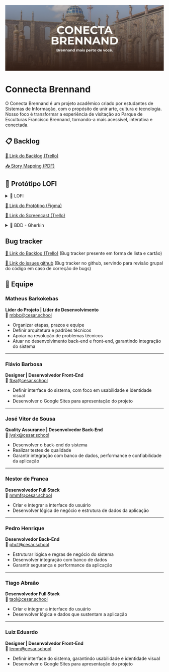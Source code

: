 ![banner](arq_readme/imgs/banner.png)

# Connecta Brennand

O Conecta Brennand é um projeto acadêmico criado por estudantes de Sistemas de Informação, com o propósito de unir arte, cultura e tecnologia. Nosso foco é transformar a experiência de visitação ao Parque de Esculturas Francisco Brennand, tornando-a mais acessível, interativa e conectada.

## 📋 Backlog 

<a href="https://trello.com/b/XQcU1FLY/conecta-brennand" target="_blank">📌 Link do Backlog (Trello)</a> 

[📥 Story Mapping (PDF)](arq_readme/pdfs/story_mapping.pdf)

## 🎨 Protótipo LOFI  

<details> 
    <summary>📌 LOFI </summary>
    
[📥 LOFI ](arq_readme/videos/prototipo.mp4)

</details>

<a href="https://www.figma.com/design/oD8xXARlBrFMrmwXd5vwZ4/BRENANND?node-id=0-1&t=8y1TsaoAFsldXZ4M-1" target="_blank">📌 Link do Protótipo (Figma)</a>

<a href="https://youtu.be/98x69mlxzLY" target="_blank">📌 Link do Screencast (Trello)</a>

<details> 
    <summary>📌 BDD - Gherkin </summary>
    
[📥 BDD - Gherkin (PDF)](arq_readme/pdfs/bdd_gherkin.pdf)

</details>

## Bug tracker
<a href="https://trello.com/b/XQcU1FLY/conecta-brennand" target="_blank">📌 Link do Backlog (Trello)</a> (Bug tracker presente em forma de lista e cartão)

<a href="https://github.com/Matheus-Barkokebas/conecta-brennand/issues" target="_blank">📌 Link do issues github</a> (Bug tracker no github, servindo para revisão grupal do código em caso de correção de bugs)

## 👥 Equipe

### Matheus Barkokebas  
**Líder do Projeto | Líder de Desenvolvimento**  
📧 mbbc@cesar.school  

- Organizar etapas, prazos e equipe  
- Definir arquitetura e padrões técnicos  
- Apoiar na resolução de problemas técnicos  
- Atuar no desenvolvimento back-end e front-end, garantindo integração do sistema  

---

### Flávio Barbosa  
**Designer | Desenvolvedor Front-End**  
📧 fbsj@cesar.school  

- Definir interface do sistema, com foco em usabilidade e identidade visual  
- Desenvolver o Google Sites para apresentação do projeto  

---

### José Vitor de Sousa  
**Quality Assurance | Desenvolvedor Back-End**  
📧 jvslx@cesar.school  

- Desenvolver o back-end do sistema  
- Realizar testes de qualidade  
- Garantir integração com banco de dados, performance e confiabilidade da aplicação  

---

### Nestor de Franca  
**Desenvolvedor Full Stack**  
📧 nmmf@cesar.school  

- Criar e integrar a interface do usuário  
- Desenvolver lógica de negócio e estrutura de dados da aplicação  

---

### Pedro Henrique  
**Desenvolvedor Back-End**  
📧 phct@cesar.school  

- Estruturar lógica e regras de negócio do sistema  
- Desenvolver integração com banco de dados  
- Garantir segurança e performance da aplicação  

---

### Tiago Abraão  
**Desenvolvedor Full Stack**  
📧 taol@cesar.school  

- Criar e integrar a interface do usuário  
- Desenvolver lógica e dados que sustentam a aplicação  

---

### Luiz Eduardo  
**Designer | Desenvolvedor Front-End**  
📧 lemm@cesar.school  

- Definir interface do sistema, garantindo usabilidade e identidade visual  
- Desenvolver o Google Sites para apresentação do projeto  


